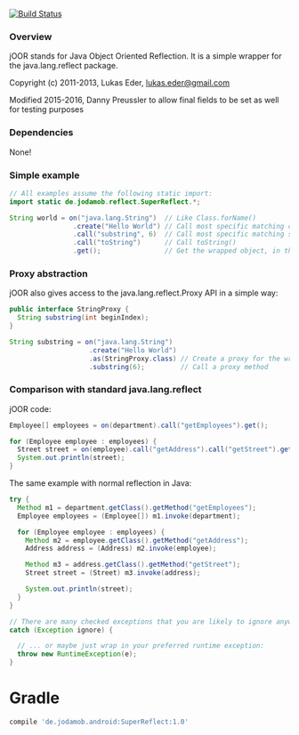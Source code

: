 [![Build Status](https://travis-ci.org/dpreussler/SuperReflect.svg?branch=master)](https://travis-ci.org/dpreussler/SuperReflect)

### Overview
	
jOOR stands for Java Object Oriented Reflection. It is a simple wrapper for the java.lang.reflect package.


Copyright (c) 2011-2013, Lukas Eder, lukas.eder@gmail.com

Modified 2015-2016, Danny Preussler
to allow final fields to be set as well for testing purposes

### Dependencies

None!


### Simple example

````java
// All examples assume the following static import:
import static de.jodamob.reflect.SuperReflect.*;

String world = on("java.lang.String")  // Like Class.forName()
                .create("Hello World") // Call most specific matching constructor
                .call("substring", 6)  // Call most specific matching substring() method
                .call("toString")      // Call toString()
                .get();                // Get the wrapped object, in this case a String
````


### Proxy abstraction

jOOR also gives access to the java.lang.reflect.Proxy API in a simple way:

````java
public interface StringProxy {
  String substring(int beginIndex);
}

String substring = on("java.lang.String")
                    .create("Hello World")
                    .as(StringProxy.class) // Create a proxy for the wrapped object
                    .substring(6);         // Call a proxy method
````


### Comparison with standard java.lang.reflect

jOOR code:

````java
Employee[] employees = on(department).call("getEmployees").get();

for (Employee employee : employees) {
  Street street = on(employee).call("getAddress").call("getStreet").get();
  System.out.println(street);
}
````

The same example with normal reflection in Java:

````java
try {
  Method m1 = department.getClass().getMethod("getEmployees");
  Employee employees = (Employee[]) m1.invoke(department);

  for (Employee employee : employees) {
    Method m2 = employee.getClass().getMethod("getAddress");
    Address address = (Address) m2.invoke(employee);

    Method m3 = address.getClass().getMethod("getStreet");
    Street street = (Street) m3.invoke(address);

    System.out.println(street);
  }
}

// There are many checked exceptions that you are likely to ignore anyway 
catch (Exception ignore) {

  // ... or maybe just wrap in your preferred runtime exception:
  throw new RuntimeException(e);
}
````

Gradle
======

```groovy
compile 'de.jodamob.android:SuperReflect:1.0'
 
```

